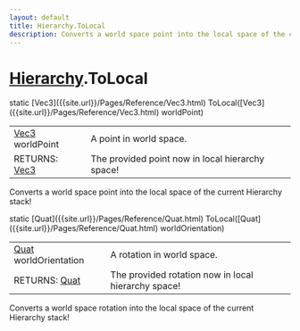 ```yaml
---
layout: default
title: Hierarchy.ToLocal
description: Converts a world space point into the local space of the current Hierarchy stack!
---
```

# [Hierarchy]({{site.url}}/Pages/Reference/Hierarchy.html).ToLocal

<div class='signature' markdown='1'>
static [Vec3]({{site.url}}/Pages/Reference/Vec3.html) ToLocal([Vec3]({{site.url}}/Pages/Reference/Vec3.html) worldPoint)
</div>

|  |  |
|--|--|
|[Vec3]({{site.url}}/Pages/Reference/Vec3.html) worldPoint|A point in world space.|
|RETURNS: [Vec3]({{site.url}}/Pages/Reference/Vec3.html)|The provided point now in local hierarchy space!|

Converts a world space point into the local space of the current Hierarchy stack!
<div class='signature' markdown='1'>
static [Quat]({{site.url}}/Pages/Reference/Quat.html) ToLocal([Quat]({{site.url}}/Pages/Reference/Quat.html) worldOrientation)
</div>

|  |  |
|--|--|
|[Quat]({{site.url}}/Pages/Reference/Quat.html) worldOrientation|A rotation in world space.|
|RETURNS: [Quat]({{site.url}}/Pages/Reference/Quat.html)|The provided rotation now in local hierarchy space!|

Converts a world space rotation into the local space of the current Hierarchy stack!



